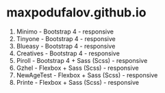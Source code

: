 # maxpodufalov.github.io

1. Minimo - Bootstrap 4 - responsive
2. Tinyone - Bootstrap 4 - responsive
3. Blueasy - Bootstrap 4 - responsive 
4. Creatives - Bootstrap 4 - responsive
5. Piroll - Bootstrap 4 + Sass (Scss) - responsive
6. Gzhel - Flexbox + Sass (Scss) - responsive
7. NewAgeTest - Flexbox + Sass (Scss) - responsive
8. Printe - Flexbox + Sass (Scss) - responsive
